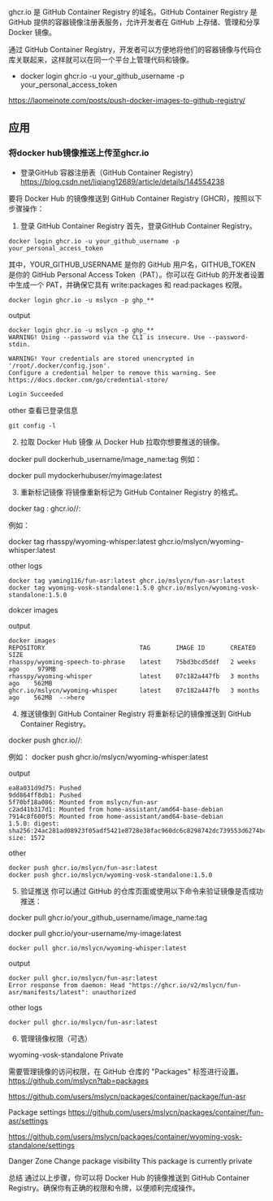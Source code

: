 ghcr.io 是 GitHub Container Registry 的域名。GitHub Container Registry 是 GitHub 提供的容器镜像注册表服务，允许开发者在 GitHub 上存储、管理和分享 Docker 镜像。

通过 GitHub Container Registry，开发者可以方便地将他们的容器镜像与代码仓库关联起来，这样就可以在同一个平台上管理代码和镜像。

- docker login ghcr.io -u your_github_username -p your_personal_access_token

https://laomeinote.com/posts/push-docker-images-to-github-registry/

## 应用
### 将docker hub镜像推送上传至ghcr.io


- 登录GitHub 容器注册表（GitHub Container Registry）
https://blog.csdn.net/liqiang12689/article/details/144554238



要将 Docker Hub 的镜像推送到 GitHub Container Registry (GHCR)，按照以下步骤操作：

1. 登录 GitHub Container Registry
首先，登录GitHub Container Registry。

~~~
docker login ghcr.io -u your_github_username -p your_personal_access_token
~~~
其中，YOUR_GITHUB_USERNAME 是你的 GitHub 用户名，GITHUB_TOKEN 是你的 GitHub Personal Access Token（PAT）。你可以在 GitHub 的开发者设置中生成一个 PAT，并确保它具有 write:packages 和 read:packages 权限。

~~~
docker login ghcr.io -u mslycn -p ghp_**
~~~
output
~~~
docker login ghcr.io -u mslycn -p ghp_**
WARNING! Using --password via the CLI is insecure. Use --password-stdin.

WARNING! Your credentials are stored unencrypted in '/root/.docker/config.json'.
Configure a credential helper to remove this warning. See
https://docs.docker.com/go/credential-store/

Login Succeeded
~~~

other
查看已登录信息
~~~
git config -l
~~~


2. 拉取 Docker Hub 镜像
从 Docker Hub 拉取你想要推送的镜像。


docker pull dockerhub_username/image_name:tag
例如：


docker pull mydockerhubuser/myimage:latest

3. 重新标记镜像
将镜像重新标记为 GitHub Container Registry 的格式。

docker tag <your-image-name>:<tag> ghcr.io/<your-github-username>/<your-image-name>:<tag>

例如：

docker tag rhasspy/wyoming-whisper:latest ghcr.io/mslycn/wyoming-whisper:latest

other logs
~~~
docker tag yaming116/fun-asr:latest ghcr.io/mslycn/fun-asr:latest
docker tag wyoming-vosk-standalone:1.5.0 ghcr.io/mslycn/wyoming-vosk-standalone:1.5.0
~~~

dokcer images

output
~~~
docker images
REPOSITORY                          TAG       IMAGE ID       CREATED         SIZE
rhasspy/wyoming-speech-to-phrase    latest    75bd3bcd5ddf   2 weeks ago     979MB
rhasspy/wyoming-whisper             latest    07c182a447fb   3 months ago    562MB
ghcr.io/mslycn/wyoming-whisper      latest    07c182a447fb   3 months ago    562MB  -->here

~~~

4. 推送镜像到 GitHub Container Registry
将重新标记的镜像推送到 GitHub Container Registry。

docker push ghcr.io/<your-github-username>/<your-image-name>:<tag>

例如：
docker push ghcr.io/mslycn/wyoming-whisper:latest

output
~~~
ea8a031d9d75: Pushed 
9dd864ff8db1: Pushed 
5f70bf18a086: Mounted from mslycn/fun-asr 
c2ad41b317d1: Mounted from home-assistant/amd64-base-debian 
7914c8f600f5: Mounted from home-assistant/amd64-base-debian 
1.5.0: digest: sha256:24ac281ad08923f05adf5421e8728e38fac960dc6c8298742dc739553d6274bc size: 1572
~~~


other
~~~
docker push ghcr.io/mslycn/fun-asr:latest
docker push ghcr.io/mslycn/wyoming-vosk-standalone:1.5.0
~~~



5. 验证推送
你可以通过 GitHub 的仓库页面或使用以下命令来验证镜像是否成功推送：

docker pull ghcr.io/your_github_username/image_name:tag

docker pull ghcr.io/your-username/my-image:latest

~~~
docker pull ghcr.io/mslycn/wyoming-whisper:latest
~~~

output
~~~
docker pull ghcr.io/mslycn/fun-asr:latest
Error response from daemon: Head "https://ghcr.io/v2/mslycn/fun-asr/manifests/latest": unauthorized
~~~

other logs
~~~
docker pull ghcr.io/mslycn/fun-asr:latest
~~~

6. 管理镜像权限（可选）


wyoming-vosk-standalone Private

需要管理镜像的访问权限，在 GitHub 仓库的 "Packages" 标签进行设置。
https://github.com/mslycn?tab=packages

https://github.com/users/mslycn/packages/container/package/fun-asr

Package settings
https://github.com/users/mslycn/packages/container/fun-asr/settings

https://github.com/users/mslycn/packages/container/wyoming-vosk-standalone/settings


Danger Zone
Change package visibility
This package is currently private



总结
通过以上步骤，你可以将 Docker Hub 的镜像推送到 GitHub Container Registry。确保你有正确的权限和令牌，以便顺利完成操作。